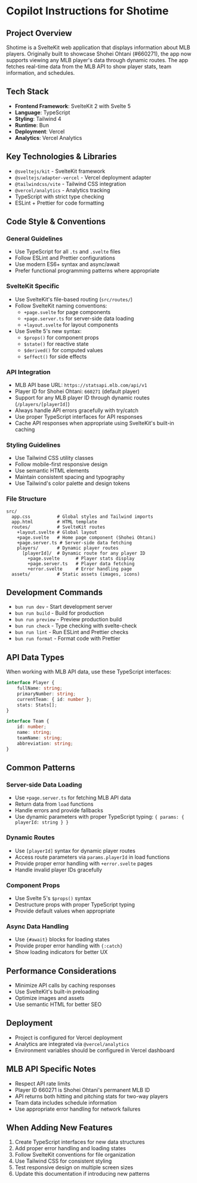 # Copilot Instructions for Shotime

## Project Overview

Shotime is a SvelteKit web application that displays information about MLB players. Originally built to showcase Shohei Ohtani (#660271), the app now supports viewing any MLB player's data through dynamic routes. The app fetches real-time data from the MLB API to show player stats, team information, and schedules.

## Tech Stack

- **Frontend Framework**: SvelteKit 2 with Svelte 5
- **Language**: TypeScript
- **Styling**: Tailwind 4
- **Runtime**: Bun
- **Deployment**: Vercel
- **Analytics**: Vercel Analytics

## Key Technologies & Libraries

- `@sveltejs/kit` - SvelteKit framework
- `@sveltejs/adapter-vercel` - Vercel deployment adapter
- `@tailwindcss/vite` - Tailwind CSS integration
- `@vercel/analytics` - Analytics tracking
- TypeScript with strict type checking
- ESLint + Prettier for code formatting

## Code Style & Conventions

### General Guidelines

- Use TypeScript for all `.ts` and `.svelte` files
- Follow ESLint and Prettier configurations
- Use modern ES6+ syntax and async/await
- Prefer functional programming patterns where appropriate

### SvelteKit Specific

- Use SvelteKit's file-based routing (`src/routes/`)
- Follow SvelteKit naming conventions:
  - `+page.svelte` for page components
  - `+page.server.ts` for server-side data loading
  - `+layout.svelte` for layout components
- Use Svelte 5's new syntax:
  - `$props()` for component props
  - `$state()` for reactive state
  - `$derived()` for computed values
  - `$effect()` for side effects

### API Integration

- MLB API base URL: `https://statsapi.mlb.com/api/v1`
- Player ID for Shohei Ohtani: `660271` (default player)
- Support for any MLB player ID through dynamic routes (`/players/[playerId]`)
- Always handle API errors gracefully with try/catch
- Use proper TypeScript interfaces for API responses
- Cache API responses when appropriate using SvelteKit's built-in caching

### Styling Guidelines

- Use Tailwind CSS utility classes
- Follow mobile-first responsive design
- Use semantic HTML elements
- Maintain consistent spacing and typography
- Use Tailwind's color palette and design tokens

### File Structure

```
src/
  app.css          # Global styles and Tailwind imports
  app.html         # HTML template
  routes/          # SvelteKit routes
    +layout.svelte # Global layout
    +page.svelte   # Home page component (Shohei Ohtani)
    +page.server.ts # Server-side data fetching
    players/       # Dynamic player routes
      [playerId]/  # Dynamic route for any player ID
        +page.svelte      # Player stats display
        +page.server.ts   # Player data fetching
        +error.svelte     # Error handling page
  assets/          # Static assets (images, icons)
```

## Development Commands

- `bun run dev` - Start development server
- `bun run build` - Build for production
- `bun run preview` - Preview production build
- `bun run check` - Type checking with svelte-check
- `bun run lint` - Run ESLint and Prettier checks
- `bun run format` - Format code with Prettier

## API Data Types

When working with MLB API data, use these TypeScript interfaces:

```typescript
interface Player {
	fullName: string;
	primaryNumber: string;
	currentTeam: { id: number };
	stats: Stats[];
}

interface Team {
	id: number;
	name: string;
	teamName: string;
	abbreviation: string;
}
```

## Common Patterns

### Server-side Data Loading

- Use `+page.server.ts` for fetching MLB API data
- Return data from `load` functions
- Handle errors and provide fallbacks
- Use dynamic parameters with proper TypeScript typing: `{ params: { playerId: string } }`

### Dynamic Routes

- Use `[playerId]` syntax for dynamic player routes
- Access route parameters via `params.playerId` in load functions
- Provide proper error handling with `+error.svelte` pages
- Handle invalid player IDs gracefully

### Component Props

- Use Svelte 5's `$props()` syntax
- Destructure props with proper TypeScript typing
- Provide default values when appropriate

### Async Data Handling

- Use `{#await}` blocks for loading states
- Provide proper error handling with `{:catch}`
- Show loading indicators for better UX

## Performance Considerations

- Minimize API calls by caching responses
- Use SvelteKit's built-in preloading
- Optimize images and assets
- Use semantic HTML for better SEO

## Deployment

- Project is configured for Vercel deployment
- Analytics are integrated via `@vercel/analytics`
- Environment variables should be configured in Vercel dashboard

## MLB API Specific Notes

- Respect API rate limits
- Player ID 660271 is Shohei Ohtani's permanent MLB ID
- API returns both hitting and pitching stats for two-way players
- Team data includes schedule information
- Use appropriate error handling for network failures

## When Adding New Features

1. Create TypeScript interfaces for new data structures
2. Add proper error handling and loading states
3. Follow SvelteKit conventions for file organization
4. Use Tailwind CSS for consistent styling
5. Test responsive design on multiple screen sizes
6. Update this documentation if introducing new patterns

